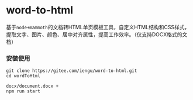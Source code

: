 # word-to-html

基于<code>node+mammoth</code>的文档转HTML单页模板工具，自定义HTML结构和CSS样式，提取文字、图片、颜色、居中对齐属性，提高工作效率。（仅支持DOCX格式的文档）<br/>

### 安装使用
```
git clone https://gitee.com/iengu/word-to-html.git
cd wordToHtml

docx/document.docx +
npm run start
```






